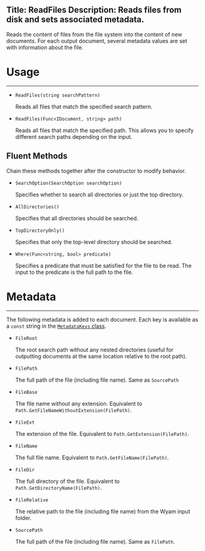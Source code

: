 Title: ReadFiles
Description: Reads files from disk and sets associated metadata.
---
Reads the content of files from the file system into the content of new documents. For each output document, several metadata values are set with information about the file.

# Usage
---

  - `ReadFiles(string searchPattern)`

    Reads all files that match the specified search pattern.
  
  - `ReadFiles(Func<IDocument, string> path)`
  
    Reads all files that match the specified path. This allows you to specify different search paths depending on the input.
  
## Fluent Methods

Chain these methods together after the constructor to modify behavior.

  - `SearchOption(SearchOption searchOption)`
  
    Specifies whether to search all directories or just the top directory.

  - `AllDirectories()`
  
    Specifies that all directories should be searched.
  
  - `TopDirectoryOnly()`
  
    Specifies that only the top-level directory should be searched.
  
  - `Where(Func<string, bool> predicate)`
  
    Specifies a predicate that must be satisfied for the file to be read. The input to the predicate is the full path to the file.
       
# Metadata
---

The following metadata is added to each document. Each key is available as a `const` string in the [`MetadataKeys` class](/knowledgebase/metadatakeys).

  - `FileRoot`
  
    The root search path without any nested directories (useful for outputting documents at the same location relative to the root path).
  
  - `FilePath`
  
    The full path of the file (including file name). Same as `SourcePath`
  
  - `FileBase`

    The file name without any extension. Equivalent to `Path.GetFileNameWithoutExtension(FilePath)`.

  - `FileExt`

    The extension of the file. Equivalent to `Path.GetExtension(FilePath)`.

  - `FileName`

    The full file name. Equivalent to `Path.GetFileName(FilePath)`.

  - `FileDir`

    The full directory of the file. Equivalent to `Path.GetDirectoryName(FilePath)`.
  
  - `FileRelative`
  
    The relative path to the file (including file name) from the Wyam input folder.

  - `SourcePath`
  
    The full path of the file (including file name). Same as `FilePath`.